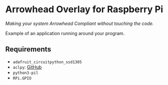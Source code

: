 # Arrowhead Overlay for Raspberry Pi
_Making your system Arrowhead Compliant without touching the code._

Example of an application running around your program.


## Requirements
- `adafruit_circuitpython_ssd1305`
- `aclpy`: [GitHub](https://github.com/jara001/ah-acl-py)
- `python3-pil`
- `RPi.GPIO`
